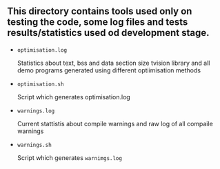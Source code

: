 ## This directory contains tools used only on testing the code, some log files and tests results/statistics used od development stage.

- ```optimisation.log```

  Statistics about text, bss and data section size tvision library and all demo programs generated using different optiimisation methods

- ```optimisation.sh```

  Script which generates optimisation.log

- ```warnings.log```

  Current stattistis about compile warnings and raw log of all compaile warnings

- ```warnings.sh```

  Script which generates ```warnimgs.log```
